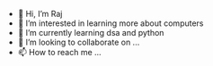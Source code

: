 - 👋 Hi, I’m Raj
- 👀 I’m interested in learning more about computers
- 🌱 I’m currently learning dsa  and python
- 💞️ I’m looking to collaborate on ...
- 📫 How to reach me ...

<!---
rk793562/rk793562 is a ✨ special ✨ repository because its `README.md` (this file) appears on your GitHub profile.
You can click the Preview link to take a look at your changes.
--->

